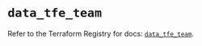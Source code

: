 # `data_tfe_team`

Refer to the Terraform Registry for docs: [`data_tfe_team`](https://registry.terraform.io/providers/hashicorp/tfe/0.58.1/docs/data-sources/team).

